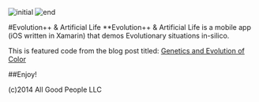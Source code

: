 ![initial](http://www.letsthinkabout.us/posts/files/86ee519e-8106-45d4-9b3b-55ddea79f0a6.png)
![end](http://www.letsthinkabout.us/posts/files/ff6fc8db-6117-45c5-9b0c-70610b821556.png)

#Evolution++ & Artificial Life
**Evolution++ & Artificial Life is a mobile app (iOS written in Xamarin) that demos Evolutionary situations in-silico.

This is featured code from the blog post titled: [Genetics and Evolution of Color](http://www.letsthinkabout.us/post/genetics-and-evolution-of-color-in-c-xamarin-ios)

##Enjoy!

(c)2014 All Good People LLC